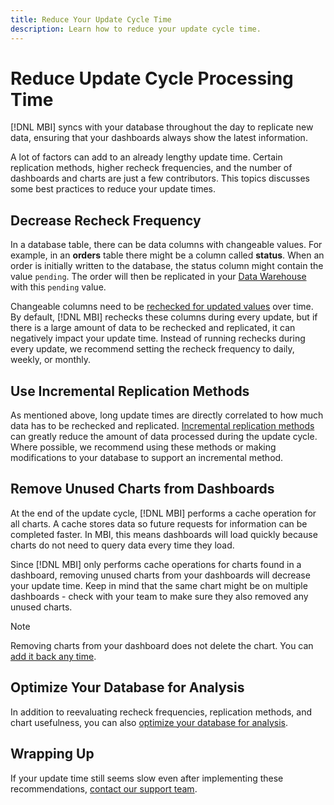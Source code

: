 ```yaml
---
title: Reduce Your Update Cycle Time
description: Learn how to reduce your update cycle time. 
---
```

# Reduce Update Cycle Processing Time

[!DNL MBI] syncs with your database throughout the day to replicate new data, ensuring that your dashboards always show the latest information.

A lot of factors can add to an already lengthy update time. Certain replication methods, higher recheck frequencies, and the number of dashboards and charts are just a few contributors. This topics discusses some best practices to reduce your update times.

## Decrease Recheck Frequency

In a database table, there can be data columns with changeable values. For example, in an **orders** table there might be a column called **status**. When an order is initially written to the database, the status column might contain the value `pending`. The order will then be replicated in your [Data Warehouse](../data-analyst/data-warehouse-mgr/tour-dwm.md) with this `pending` value.

Changeable columns need to be [rechecked for updated values](../data-analyst/data-warehouse-mgr/cfg-data-rechecks.md) over time. By default, [!DNL MBI] rechecks these columns during every update, but if there is a large amount of data to be rechecked and replicated, it can negatively impact your update time. Instead of running rechecks during every update, we recommend setting the recheck frequency to daily, weekly, or monthly.

## Use Incremental Replication Methods

As mentioned above, long update times are directly correlated to how much data has to be rechecked and replicated. [Incremental replication methods](../data-analyst/data-warehouse-mgr/cfg-replication-methods.md) can greatly reduce the amount of data processed during the update cycle. Where possible, we recommend using these methods or making modifications to your database to support an incremental method.

## Remove Unused Charts from Dashboards

At the end of the update cycle, [!DNL MBI] performs a cache operation for all charts. A cache stores data so future requests for information can be completed faster. In MBI, this means dashboards will load quickly because charts do not need to query data every time they load.

Since [!DNL MBI] only performs cache operations for charts found in a dashboard, removing unused charts from your dashboards will decrease your update time. Keep in mind that the same chart might be on multiple dashboards - check with your team to make sure they also removed any unused charts.

>[!NOTE]
>
>Removing charts from your dashboard does not delete the chart. You can [add it back any time](../data-user/dashboards/add-charts-dashboard.md).

## Optimize Your Database for Analysis

In addition to reevaluating recheck frequencies, replication methods, and chart usefulness, you can also [optimize your database for analysis](../best-practices/opt-db-analysis.md).

## Wrapping Up

If your update time still seems slow even after implementing these recommendations, [contact our support team](../getting-started/support.md).
